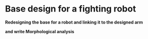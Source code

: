 # Base design for a fighting robot
**Redesigning the base for a robot and linking it to the designed arm**

**and write Morphological analysis**
